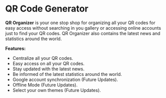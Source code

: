 # QR Code Generator #

**QR Organizer** is your one stop shop for organizing all your QR codes
for easy access without searching in you gallery or accessing online
accounts just to find your QR codes. QR Organizer also contains the 
latest news and statistics around the world.

**Features:**

- Centralize all your QR codes.
- Easy access on all your QR codes.
- Stay updated with the latest news.
- Be informed of the latest statistics around the world.
- Google account synchronization (Future Updates).
- Offline Mode (Future Updates).
- Select your own themes (Future Updates).
